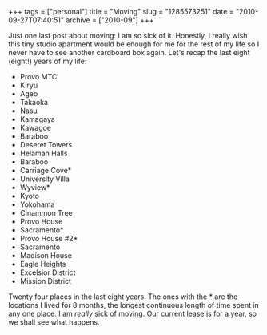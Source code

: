 +++
tags = ["personal"]
title = "Moving"
slug = "1285573251"
date = "2010-09-27T07:40:51"
archive = ["2010-09"]
+++

Just one last post about moving: I am so sick of it.  Honestly, I really
wish this tiny studio apartment would be enough for me for the rest of my
life so I never have to see another cardboard box again.  Let's recap the
last eight (eight!) years of my life:

- Provo MTC
- Kiryu
- Ageo
- Takaoka
- Nasu
- Kamagaya
- Kawagoe
- Baraboo
- Deseret Towers
- Helaman Halls
- Baraboo
- Carriage Cove\*
- University Villa
- Wyview\*
- Kyoto
- Yokohama
- Cinammon Tree
- Provo House
- Sacramento\*
- Provo House #2\*
- Sacramento
- Madison House
- Eagle Heights
- Excelsior District
- Mission District

Twenty four places in the last eight years.  The ones with the * are the
locations I lived for 8 months, the longest continuous length of time
spent in any one place.  I am *really* sick of moving.  Our current lease
is for a year, so we shall see what happens.
